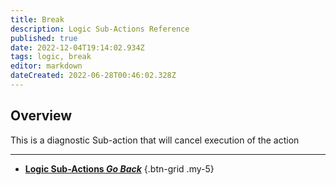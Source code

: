 ```yaml
---
title: Break
description: Logic Sub-Actions Reference
published: true
date: 2022-12-04T19:14:02.934Z
tags: logic, break
editor: markdown
dateCreated: 2022-06-28T00:46:02.328Z
---
```


## Overview
This is a diagnostic Sub-action that will cancel execution of the action

---

- [<i class="mdi mdi-chevron-left"></i> **Logic Sub-Actions *Go Back***](/en/Sub-Actions/Logic)
{.btn-grid .my-5}